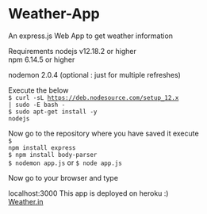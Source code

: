 # Weather-App
An express.js Web App to get weather information

Requirements 
nodejs v12.18.2 or higher<br>
npm 6.14.5 or higher<br>

nodemon 2.0.4 (optional : just for multiple refreshes) <br>

Execute the below 
<br>
<code>$ curl -sL https://deb.nodesource.com/setup_12.x | sudo -E bash -</code>
<br>
<code>$ sudo apt-get install -y nodejs</code>

Now go to the repository where you have saved it execute 
<br>
<code>$ npm install express</code>
<br>
<code>$ npm install body-parser</code>
<br> 
<code>$ nodemon app.js</code> or <code>$ node app.js</code>


Now go to your browser and type

localhost:3000 
This app is deployed on heroku :) 
<br>
<a href="https://fathomless-crag-28651.herokuapp.com/">Weather.in</a>
